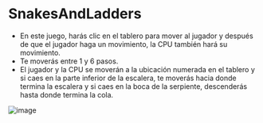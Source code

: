 # SnakesAndLadders

- En este juego, harás clic en el tablero para mover al jugador y después de que el jugador haga un movimiento, la CPU también hará su movimiento.
- Te moverás entre 1 y 6 pasos.
- El jugador y la CPU se moverán a la ubicación numerada en el tablero y si caes en la parte inferior de la escalera, te moverás hacia donde termina la escalera y si caes en la boca de la serpiente, descenderás hasta donde termina la cola. 

![image](https://github.com/MARSFOREVER472/SnakesAndLadders/assets/69094327/547fe2cb-c528-4476-8e50-5607f3e2a310)
